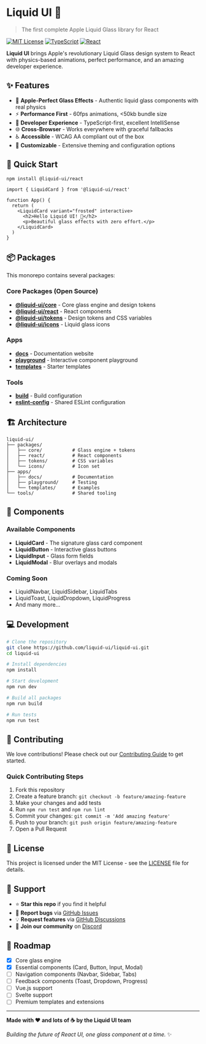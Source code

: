 # Liquid UI 🌊

> The first complete Apple Liquid Glass library for React

[![MIT License](https://img.shields.io/badge/license-MIT-blue.svg)](./LICENSE)
[![TypeScript](https://img.shields.io/badge/TypeScript-5.3+-blue.svg)](https://www.typescriptlang.org/)
[![React](https://img.shields.io/badge/React-18+-blue.svg)](https://reactjs.org/)

**Liquid UI** brings Apple's revolutionary Liquid Glass design system to React with physics-based animations, perfect performance, and an amazing developer experience.

## ✨ Features

- 🎨 **Apple-Perfect Glass Effects** - Authentic liquid glass components with real physics
- ⚡ **Performance First** - 60fps animations, <50kb bundle size
- 🔧 **Developer Experience** - TypeScript-first, excellent IntelliSense
- 🌐 **Cross-Browser** - Works everywhere with graceful fallbacks
- ♿ **Accessible** - WCAG AA compliant out of the box
- 🎯 **Customizable** - Extensive theming and configuration options

## 🚀 Quick Start

```bash
npm install @liquid-ui/react
```

```tsx
import { LiquidCard } from '@liquid-ui/react'

function App() {
  return (
    <LiquidCard variant="frosted" interactive>
      <h2>Hello Liquid UI! 🌊</h2>
      <p>Beautiful glass effects with zero effort.</p>
    </LiquidCard>
  )
}
```

## 📦 Packages

This monorepo contains several packages:

### Core Packages (Open Source)
- **[@liquid-ui/core](./packages/core)** - Core glass engine and design tokens
- **[@liquid-ui/react](./packages/react)** - React components
- **[@liquid-ui/tokens](./packages/tokens)** - Design tokens and CSS variables
- **[@liquid-ui/icons](./packages/icons)** - Liquid glass icons

### Apps
- **[docs](./apps/docs)** - Documentation website
- **[playground](./apps/playground)** - Interactive component playground
- **[templates](./apps/templates)** - Starter templates

### Tools
- **[build](./tools/build)** - Build configuration
- **[eslint-config](./tools/eslint-config)** - Shared ESLint configuration

## 🏗️ Architecture

```
liquid-ui/
├── packages/
│   ├── core/           # Glass engine + tokens
│   ├── react/          # React components
│   ├── tokens/         # CSS variables
│   └── icons/          # Icon set
├── apps/
│   ├── docs/           # Documentation
│   ├── playground/     # Testing
│   └── templates/      # Examples
└── tools/              # Shared tooling
```

## 🎨 Components

### Available Components
- **LiquidCard** - The signature glass card component
- **LiquidButton** - Interactive glass buttons
- **LiquidInput** - Glass form fields
- **LiquidModal** - Blur overlays and modals

### Coming Soon
- LiquidNavbar, LiquidSidebar, LiquidTabs
- LiquidToast, LiquidDropdown, LiquidProgress
- And many more...

## 💻 Development

```bash
# Clone the repository
git clone https://github.com/liquid-ui/liquid-ui.git
cd liquid-ui

# Install dependencies
npm install

# Start development
npm run dev

# Build all packages
npm run build

# Run tests
npm run test
```

## 🤝 Contributing

We love contributions! Please check out our [Contributing Guide](./CONTRIBUTING.md) to get started.

### Quick Contributing Steps
1. Fork this repository
2. Create a feature branch: `git checkout -b feature/amazing-feature`
3. Make your changes and add tests
4. Run `npm run test` and `npm run lint`
5. Commit your changes: `git commit -m 'Add amazing feature'`
6. Push to your branch: `git push origin feature/amazing-feature`
7. Open a Pull Request

## 📄 License

This project is licensed under the MIT License - see the [LICENSE](./LICENSE) file for details.

## 🌟 Support

- ⭐ **Star this repo** if you find it helpful
- 🐛 **Report bugs** via [GitHub Issues](https://github.com/liquid-ui/liquid-ui/issues)
- 💡 **Request features** via [GitHub Discussions](https://github.com/liquid-ui/liquid-ui/discussions)
- 🤝 **Join our community** on [Discord](https://discord.gg/liquidui)

## 🚀 Roadmap

- [x] Core glass engine
- [x] Essential components (Card, Button, Input, Modal)
- [ ] Navigation components (Navbar, Sidebar, Tabs)
- [ ] Feedback components (Toast, Dropdown, Progress)
- [ ] Vue.js support
- [ ] Svelte support
- [ ] Premium templates and extensions

---

**Made with ❤️ and lots of ☕ by the Liquid UI team**

*Building the future of React UI, one glass component at a time.* ✨